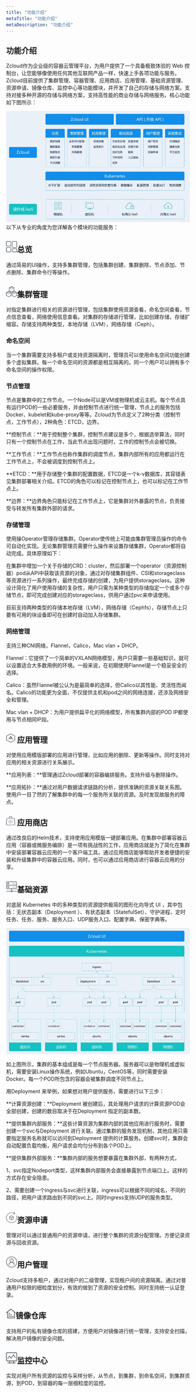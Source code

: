 ```yaml
---
title: "功能介绍"
metaTitle: "功能介绍"
metaDescription: "功能介绍"
---
```


## 功能介绍

Zcloud作为企业级的容器云管理平台，为用户提供了一个具备极致体验的 Web 控制台，让您能够像使用任何其他互联网产品一样，快速上手各项功能与服务。Zcloud目前提供了集群管理、容器管理、应用商店、应用管理、基础资源管理、资源申请、镜像仓库、监控中心等功能模块，并开发了自己的存储与网络方案。支持对接多种开源的存储与网络方案，支持高性能的商业存储与网络服务。核心功能如下图所示：

![img](architecture.jpg)以下从专业的角度为您详解各个模块的功能服务：

## <img src="./icon/quanju.png" height="30" width="30" />总览

通过简易的UI操作，支持多集群管理，包括集群创建、集群删除、节点添加、节点删除、集群命令行等操作。

## <img src="./icon/jiqunguanli.png" height="30" width="30" />集群管理

对指定集群进行相关的资源进行管理，包括集群使用资源查看，命名空间查看，节点信息查看，网络使用信息查看。对集群的存储进行管理，比如创建存储，存储扩缩容。存储支持两种类型，本地存储（LVM），网络存储（Ceph）。

### 命名空间

当一个集群需要支持多租户或支持资源隔离时，管理员可以使用命名空间功能创建多个虚拟集群。每一个命名空间的资源都是相互隔离的。同一个用户可以拥有多个命名空间的操作权限。

### 节点管理

节点是集群中的工作节点。一个Node可以是VM或物理机或云主机。每个节点具有运行POD的一些必要服务，并由控制节点进行统一管理，节点上的服务包括Docker、kubelet和kube-proxy等等。Zcloud为节点定义了2种分类（控制节点，工作节点），2种角色：ETCD，边界。

**控制节点：**用于控制整个集群，控制节点建议是多个，根据选举算法，同时只有一个控制节点在工作，当此节点出现问题时，工作的控制节点会被切换。

**工作节点：**工作节点也称作集群的调度节点，集群内部所有的应用都运行在工作节点上，不会被调度到控制节点上。

**ETCD：**用于存储整个集群的配置数据，ETCD是一个k-v数据库，其容错表见集群部署相关介绍。ETCD的角色可以标记在控制节点上，也可以标记在工作节点上。

**边界：**边界角色只能标记在工作节点上，它是集群对外暴露的节点，负责接受与转发所有集群外部的请求。

### 存储管理

使用操Operator管理存储集群。Operator使传统上可能由集群管理员操作的命令可自动化实现。无论集群管理员需要什么操作来设置存储集群，Operator都将自动完成。具体原理如下：

在集群中增加一个关于存储的CRD：cluster，然后部署一个operator（资源控制器）pod从API中获取该资源的对象，通过对存储集群组件、CSI和storageclass等资源进行一系列操作，最终完成存储的创建，为用户提供storageclass。这种设计简化了用户使用存储的复杂性，用户只需为某种类型的存储指定一个或多个存储节点，即可完成创建对应的storageclass，供用户通过pvc来申请使用。

目前支持两种类型的存储本地存储（LVM），网络存储（Cephfs），存储节点上只要有可用的块设备即可在创建时自动加入存储集群。

### 网络管理

支持三种CNI网络，Flannel，Calico，Mac vlan + DHCP。

Flannel：它提供了一个简单的VXLAN网络模型，用户只需要一些基础知识，就可以设置适合大多数用例的环境。一般来说，在初期使用Flannel是一个稳妥安全的选择。

Calico：虽然Flannel被公认为是最简单的选择，但Calico以其性能、灵活性而闻名。Calico的功能更为全面，不仅提供主机和pod之间的网络连接，还涉及网络安全和管理。

Mac vlan + DHCP：为用户提供扁平化的网络模型，所有集群内部的POD IP都使用与节点相同IP段。

## <img src="./icon/yingyongguanli.png" height="25" width="25" /> 应用管理

对使用应用模版部署的应用进行管理，比如应用的删除、更新等操作。同时支持对应用的相关资源进行关系展示。

**应用列表：**管理通过Zcloud部署的容器编排服务。支持升级与删除操作。

**应用拓扑：**通过对用户数据请求链路的分析，提供准确的资源关联关系图。使用户一目了然的了解集群中的每一个服务所关联的资源。及时发现故服务的障点。

## <img src="./icon/yingyongshangdian.png" height="25" width="25" /> 应用商店

通过改良后的Helm技术，支持使用应用模版一键部署应用。在集群中部署容器云应用（容器或微服务编排）是一项有挑战性的工作，应用商店就是为了简化在集群中安装部署容器云应用的一个客户端工具。通过应用商店能够帮助开发者便捷的安装和升级集群中的容器云应用。同时，也可以通过应用商店进行容器云应用的分享。

## <img src="./icon/jichuziyuan.png" height="30" width="30" />基础资源

对底层 Kubernetes 中的多种类型的资源提供极简的图形化向导式 UI ，其中包括：无状态副本（Deployment ）、有状态副本（StatefulSet）、守护进程、定时任务、任务、服务、服务入口、UDP服务入口、配置字典、保密字典等。

![img](k8s.jpg)

如上图所示，集群的基本组成是每一个节点服务器。服务器可以是物理机或虚拟机，需要安装Linux操作系统，例如Ubuntu，CentOS等，同时需要安装Docker。每一个POD所包含的容器会被集群调度不同节点上。

用Deployment 来举例，如果想对用户提供服务，需要进行以下三步：

**计算资源创建：**Deployment 被创建后，其处理用户请求的计算资源POD会全部创建，创建的数目取决于在Deployment 指定的副本数。

**提供集群内部服务：**这些计算资源为集群内部的其他应用进行服务时，需要创建一个svc与Deployment 进行关联。通过集群的服务发现机制，其他应用只需要指定服务名称就可以访问到Deployment 提供的计算服务。创建svc时，集群会自动配置负载均衡，用户请求会均匀分布到各个POD上。

**提供集群外部服务：**集群内部的服务想要暴露在集群外部，有两种方式，

1、svc指定Nodeport类型，这样集群内部服务会直接暴露到节点端口上。这样的方式存在安全隐患。

2、需要创建一个ingress与svc进行关联，ingress可以根据不同的域名，不同的路径，把用户请求路由到不同的svc上。同时ingress支持UDP的服务类型。

## <img src="./icon/ziyuanshenqing.png" height="30" width="30" />资源申请

管理对可以通过普通用户的资源申请，进行整个集群的资源分配管理。方便记录资源与回收资源。

## <img src="./icon/yonghuguanli.png" height="30" width="30" />用户管理

Zcloud支持多租户，通过对用户的二级管理，实现租户间的资源隔离。通过对普通用户权限的细粒度划分，有效的做到了资源的安全控制。同时支持统一认证登录。

## <img src="./icon/jingxiangcangku.png" height="26" width="26" />镜像仓库

支持用户的私有镜像仓库的搭建，方便用户对镜像进行统一管理，支持安全扫描，解决用户镜像的安全问题。

## <img src="./icon/jiankongzhongxin.png" height="30" width="30" />监控中心

实现对用户所有资源的监控与采样分析，从节点，到集群，到命名空间，到集群资源，到POD，到容器的每一层细粒度的监控。
